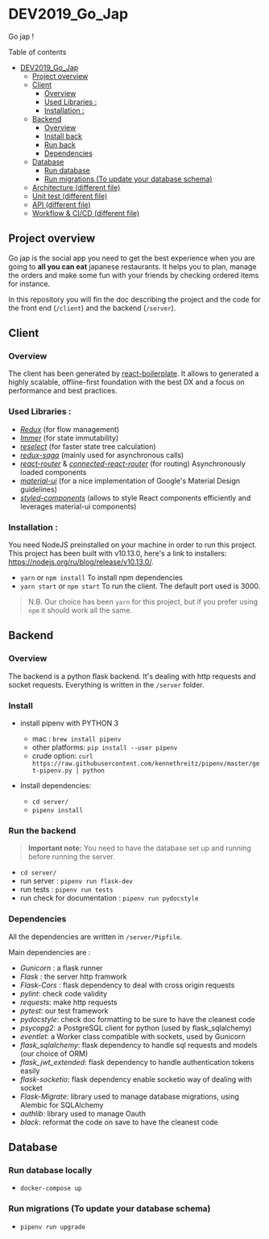 # DEV2019_Go_Jap

Go jap !

Table of contents

- [DEV2019_Go_Jap](#dev2019gojap)
  - [Project overview](#project-orverview)
  - [Client](#client)
    - [Overview](#overview)
    - [Used Libraries :](#used-libraries)
    - [Installation :](#installation)
  - [Backend](#backend)
    - [Overview](#overview)
    - [Install back](#install-back)
    - [Run back](#run-back)
    - [Dependencies](#dependencies)
  - [Database](#database)
    - [Run database](#run-database)
    - [Run migrations (To update your database schema)](#run-migrations-to-update-your-database-schema)
  - [Architecture (different file)](/doc/architecture.md)
  - [Unit test (different file)](/doc/test.md)
  - [API (different file)](/doc/api.md)
  - [Workflow & CI/CD (different file)](/doc/ci_cd.md)
  

## Project overview

Go jap is the social app you need to get the best experience when you are going to **all you can eat** japanese restaurants. It helps you to plan, manage the orders and make some fun with your friends by checking ordered items for instance.

In this repository you will fin the doc describing the project and the code for the front end (`/client`) and the backend (`/server`).

## Client

### Overview

The client has been generated by [react-boilerplate](https://github.com/react-boilerplate/react-boilerplate).
It allows to generated a highly scalable, offline-first foundation with the best DX and a focus on performance and best practices.

### Used Libraries :

- [*Redux*](https://redux.js.org/) (for flow management)
- [*Immer*](https://immerjs.github.io/immer/docs/introduction) (for state immutability)
- [*reselect*](https://github.com/reduxjs/reselect) (for faster state tree calculation)
- [*redux-saga*](https://github.com/redux-saga/redux-saga) (mainly used for asynchronous calls)
- [*react-router*](https://github.com/ReactTraining/react-router) & [*connected-react-router*](https://github.com/supasate/connected-react-router) (for routing)
  Asynchronously loaded components
- [*material-ui*](https://material-ui.com/) (for a nice implementation of Google's Material Design guidelines)
- [*styled-components*](https://www.styled-components.com/) (allows to style React components efficiently and leverages material-ui components)

### Installation :

You need NodeJS preinstalled on your machine in order to run this project. This project has been built with v10.13.0, here's a link to installers: https://nodejs.org/ru/blog/release/v10.13.0/.


- `yarn` or `npm install` To install npm dependencies
- `yarn start` or `npm start` To run the client. The default port used is 3000.

>N.B. Our choice has been `yarn` for this project, but if you prefer using `npm` it should work all the same.

## Backend

### Overview

The backend is a python flask backend. It's dealing with http requests and socket requests. Everything is written in the `/server` folder.

### Install

- install pipenv with PYTHON 3
  
  - mac : `brew install pipenv`
  - other platforms: `pip install --user pipenv`
  - crude option: `curl https://raw.githubusercontent.com/kennethreitz/pipenv/master/get-pipenv.py | python`
- Install dependencies: 
  - `cd server/`
  - `pipenv install`


### Run the backend

> **Important note:** You need to have the database set up and running before running the server.

- `cd server/`
- run server : `pipenv run flask-dev`
- run tests : `pipenv run tests`
- run check for documentation : `pipenv run pydocstyle`

### Dependencies
All the dependencies are written in `/server/Pipfile`.

Main dependencies are :

- *Gunicorn* : a flask runner
- *Flask* : the server http framwork
- *Flask-Cors* : flask dependency to deal with cross origin requests
- *pylint*: check code validity
- *requests*: make http requests
- *pytest*: our test framework
- *pydocstyle*: check doc formatting to be sure to have the cleanest code
- *psycopg2*: a PostgreSQL client for python (used by flask_sqlalchemy)
- *eventlet*: a Worker class compatible with sockets, used by Gunicorn
- *flask_sqlalchemy*: flask dependency to handle sql requests and models (our choice of ORM)
- *flask_jwt_extended*: flask dependency to handle authentication tokens easily
- *flask-socketio*: flask dependency enable socketio way of dealing with socket
- *Flask-Migrate*: library used to manage database migrations, using Alembic for SQLAlchemy
- *authlib*: library used to manage Oauth
- *black*: reformat the code on save to have the cleanest code


## Database
### Run database locally
- `docker-compose up`

### Run migrations (To update your database schema)
- `pipenv run upgrade`
